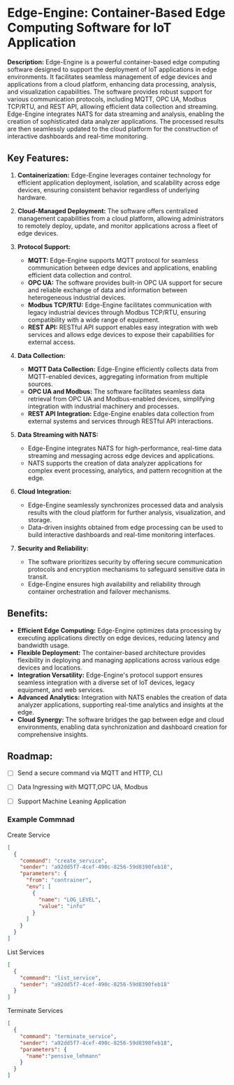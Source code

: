 # Edge-Engine: Container-Based Edge Computing Software for IoT Application


**Description:**
Edge-Engine is a powerful container-based edge computing software designed to support the deployment of IoT applications in edge environments. It facilitates seamless management of edge devices and applications from a cloud platform, enhancing data processing, analysis, and visualization capabilities. The software provides robust support for various communication protocols, including MQTT, OPC UA, Modbus TCP/RTU, and REST API, allowing efficient data collection and streaming. Edge-Engine integrates NATS for data streaming and analysis, enabling the creation of sophisticated data analyzer applications. The processed results are then seamlessly updated to the cloud platform for the construction of interactive dashboards and real-time monitoring.

## Key Features:

1. **Containerization:** Edge-Engine leverages container technology for efficient application deployment, isolation, and scalability across edge devices, ensuring consistent behavior regardless of underlying hardware.

2. **Cloud-Managed Deployment:** The software offers centralized management capabilities from a cloud platform, allowing administrators to remotely deploy, update, and monitor applications across a fleet of edge devices.

3. **Protocol Support:**
   - **MQTT:** Edge-Engine supports MQTT protocol for seamless communication between edge devices and applications, enabling efficient data collection and control.
   - **OPC UA:** The software provides built-in OPC UA support for secure and reliable exchange of data and information between heterogeneous industrial devices.
   - **Modbus TCP/RTU:** Edge-Engine facilitates communication with legacy industrial devices through Modbus TCP/RTU, ensuring compatibility with a wide range of equipment.
   - **REST API:** RESTful API support enables easy integration with web services and allows edge devices to expose their capabilities for external access.

4. **Data Collection:**
   - **MQTT Data Collection:** Edge-Engine efficiently collects data from MQTT-enabled devices, aggregating information from multiple sources.
   - **OPC UA and Modbus:** The software facilitates seamless data retrieval from OPC UA and Modbus-enabled devices, simplifying integration with industrial machinery and processes.
   - **REST API Integration:** Edge-Engine enables data collection from external systems and services through RESTful API interactions.

5. **Data Streaming with NATS:**
   - Edge-Engine integrates NATS for high-performance, real-time data streaming and messaging across edge devices and applications.
   - NATS supports the creation of data analyzer applications for complex event processing, analytics, and pattern recognition at the edge.

6. **Cloud Integration:**
   - Edge-Engine seamlessly synchronizes processed data and analysis results with the cloud platform for further analysis, visualization, and storage.
   - Data-driven insights obtained from edge processing can be used to build interactive dashboards and real-time monitoring interfaces.

7. **Security and Reliability:**
   - The software prioritizes security by offering secure communication protocols and encryption mechanisms to safeguard sensitive data in transit.
   - Edge-Engine ensures high availability and reliability through container orchestration and failover mechanisms.

## Benefits:

- **Efficient Edge Computing:** Edge-Engine optimizes data processing by executing applications directly on edge devices, reducing latency and bandwidth usage.
- **Flexible Deployment:** The container-based architecture provides flexibility in deploying and managing applications across various edge devices and locations.
- **Integration Versatility:** Edge-Engine's protocol support ensures seamless integration with a diverse set of IoT devices, legacy equipment, and web services.
- **Advanced Analytics:** Integration with NATS enables the creation of data analyzer applications, supporting real-time analytics and insights at the edge.
- **Cloud Synergy:** The software bridges the gap between edge and cloud environments, enabling data synchronization and dashboard creation for comprehensive insights.

## Roadmap:
- [ ] Send a secure command via MQTT and HTTP, CLI
- [ ] Data Ingressing with MQTT,OPC UA, Modbus
- [ ] Support Machine Leaning Application



### Example Commnad

Create Service
```json
[
  {
    "command": "create_service",
    "sender": "a92dd5f7-4cef-490c-8256-59d8390feb18",
    "parameters": {
      "from": "contrainer",
      "env": [
        {
          "name": "LOG_LEVEL",
          "value": "info"
        }
      ]
    }
  }
]
```

List Services
```json
[
  {
    "command": "list_service",
    "sender": "a92dd5f7-4cef-490c-8256-59d8390feb18"
  }
]
```

Terminate Services
```json
[
  {
    "command": "terminate_service",
    "sender": "a92dd5f7-4cef-490c-8256-59d8390feb18",
    "parameters": {
      "name":"pensive_lehmann"
    }
  }
]
```